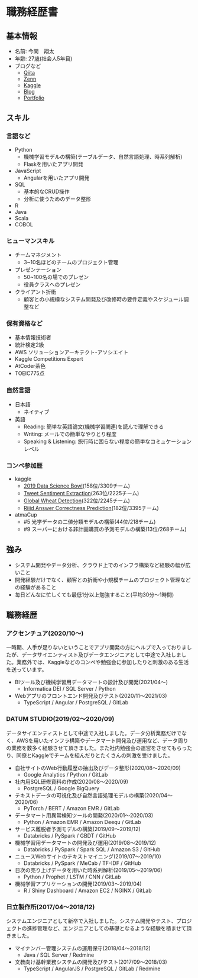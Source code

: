 # 職務経歴書

## 基本情報
- 名前: 今関　翔太
- 年齢: 27歳(社会人5年目)
- ブログなど
    - [Qiita](https://qiita.com/shota-imazeki)
    - [Zenn](https://zenn.dev/shota_imazeki/books)
    - [Kaggle](https://www.kaggle.com/imazekishota)
    - [Blog](https://shotaimazeki.hatenablog.com/)
    - [Portfolio](https://shota-imazeki-108.github.io/portfolio.github.io/index.html)

## スキル

### 言語など
- Python
    - 機械学習モデルの構築(テーブルデータ、自然言語処理、時系列解析)
    - Flaskを用いたアプリ開発
- JavaScript
    - Angularを用いたアプリ開発
- SQL
    - 基本的なCRUD操作
    - 分析に使うためのデータ整形
- R
- Java
- Scala
- COBOL

### ヒューマンスキル
- チームマネジメント
    - 3~10名ほどのチームのプロジェクト管理
- プレゼンテーション
    - 50~100名の場でのプレゼン
    - 役員クラスへのプレゼン
- クライアント折衝
    - 顧客との小規模なシステム開発及び改修時の要件定義やスケジュール調整など

### 保有資格など
- 基本情報技術者
- 統計検定2級
- AWS ソリューションアーキテクト-アソシエイト
- Kaggle Competitions Expert
- AtCoder茶色
- TOEIC775点

### 自然言語
- 日本語
    - ネイティブ
- 英語
    - Reading: 簡単な英語論文(機械学習関連)を読んで理解できる
    - Writing: メールでの簡単なやりとり程度
    - Speaking & Listening: 旅行時に困らない程度の簡単なコミュケーションレベル

### コンペ参加歴
- kaggle
    - [2019 Data Science Bowl](https://www.kaggle.com/c/data-science-bowl-2019)(158位/3309チーム)
    - [Tweet Sentiment Extraction](https://www.kaggle.com/c/tweet-sentiment-extraction)(263位/2225チーム)
    - [Global Wheat Detection](https://www.kaggle.com/c/global-wheat-detection)(322位/2245チーム)
    - [Riiid Answer Correctness Prediction](https://www.kaggle.com/c/riiid-test-answer-prediction)(182位/3395チーム)
- atmaCup
    - #5 光学データの二値分類モデルの構築(44位/218チーム)
    - #9 スーパーにおける非計画購買の予測モデルの構築(13位/268チーム)

## 強み
- システム開発やデータ分析、クラウド上でのインフラ構築など経験の幅が広いこと
- 開発経験だけでなく、顧客との折衝や小規模チームのプロジェクト管理などの経験があること
- 毎日どんなに忙しくても最低1分以上勉強すること(平均30分〜1時間)

## 職務経歴
### アクセンチュア(2020/10〜)
一時期、人手が足りないということでアプリ開発の方にヘルプで入っておりましたが、データサイエンティスト及びデータエンジニアとして中途で入社しました。業務外では、Kaggleなどのコンペや勉強会に参加したりと刺激のある生活を送っています。
- BIツール及び機械学習用データマートの設計及び開発(2021/04〜)
    - Informatica DEI / SQL Server / Python
- Webアプリのフロントエンド開発及びテスト(2020/11〜2021/03)
    - TypeScript / Angular / PostgreSQL / GitLab

### DATUM STUDIO(2019/02〜2020/09)
データサイエンティストとして中途で入社しました。データ分析業務だけでなく、AWSを用いたインフラ構築やデータマート開発及び運用など、データ周りの業務を数多く経験させて頂きました。また社内勉強会の運営をさせてもらったり、同僚とKaggleでチームを組んだりとたくさんの刺激を受けました。
- 自社サイトのWeb行動履歴の抽出及びデータ整形(2020/08〜2020/09)
    - Google Analytics / Python / GitLab
- 社内用SQL研修資料の作成(2020/08〜2020/09)
    - PostgreSQL / Google BigQuery
- テキストデータの可視化及び自然言語処理モデルの構築(2020/04〜2020/06)
    - PyTorch / BERT / Amazon EMR / GitLab
- データマート用異常検知ツールの開発(2020/01〜2020/03)
    - Python / Amazon EMR / Amazon Deequ / GitLab
- サービス離脱者予測モデルの構築(2019/09〜2019/12)
    - Databricks / PySpark / GBDT / GitHub
- 機械学習用データマートの開発及び運用(2019/08〜2019/12)
    - Databricks / PySpark / Spark SQL / Amazon S3 / GitHub
- ニュースWebサイトのテキストマイニング(2019/07〜2019/10)
    - Databricks / PySpark / MeCab / TF-IDF / GitHub
- 日次の売り上げデータを用いた時系列解析(2019/05〜2019/06)
    - Python / Prophet / LSTM / CNN / GitLab
- 機械学習アプリケーションの開発(2019/03〜2019/04)
    - R / Shiny Dashboard / Amazon EC2 / NGINX / GitLab

### 日立製作所(2017/04〜2018/12)
システムエンジニアとして新卒で入社しました。システム開発やテスト、プロジェクトの進捗管理など、エンジニアとしての基礎となるような経験を積ませて頂きました。
- マイナンバー管理システムの運用保守(2018/04〜2018/12)
    - Java / SQL Server / Redmine
- 文教向け基幹業務システムの開発及びテスト(2017/09〜2018/03)
    - TypeScript / AngularJS / PostgreSQL / GitLab / Redmine